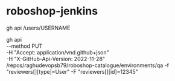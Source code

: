# roboshop-jenkins

gh api /users/USERNAME


gh api \
--method PUT \
-H "Accept: application/vnd.github+json" \
-H "X-GitHub-Api-Version: 2022-11-28" \
/repos/raghudevopsb79/roboshop-catalogue/environments/qa -f "reviewers[][type]=User" -F "reviewers[][id]=12345"

